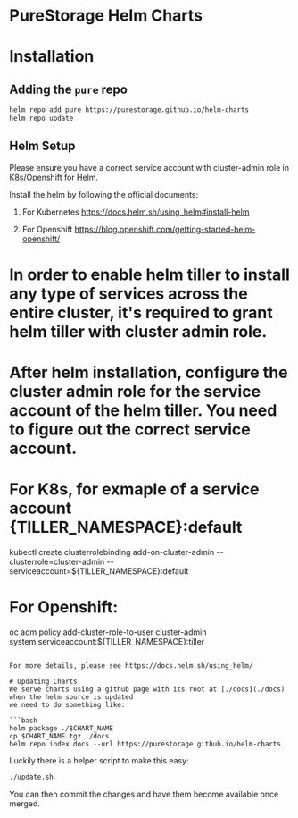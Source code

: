 # PureStorage Helm Charts

# Installation

## Adding the `pure` repo

```bash
helm repo add pure https://purestorage.github.io/helm-charts
helm repo update
```

## Helm Setup
Please ensure you have a correct service account with cluster-admin role in K8s/Openshift for Helm. 

Install the helm by following the official documents:
1. For Kubernetes
https://docs.helm.sh/using_helm#install-helm

2. For Openshift
https://blog.openshift.com/getting-started-helm-openshift/

# In order to enable helm tiller to install any type of services across the entire cluster, it's required to grant helm tiller with cluster admin role.
# After helm installation, configure the cluster admin role for the service account of the helm tiller. You need to figure out the correct service account.
# For K8s, for exmaple of a service account {TILLER_NAMESPACE}:default
kubectl create clusterrolebinding add-on-cluster-admin --clusterrole=cluster-admin --serviceaccount=${TILLER_NAMESPACE}:default

# For Openshift:
oc adm policy add-cluster-role-to-user cluster-admin system:serviceaccount:${TILLER_NAMESPACE}:tiller
```

For more details, please see https://docs.helm.sh/using_helm/

# Updating Charts
We serve charts using a github page with its root at [./docs](./docs) when the helm source is updated
we need to do something like:

```bash
helm package ./$CHART_NAME
cp $CHART_NAME.tgz ./docs
helm repo index docs --url https://purestorage.github.io/helm-charts
```

Luckily there is a helper script to make this easy:

```bash
./update.sh
```

You can then commit the changes and have them become available once merged.
